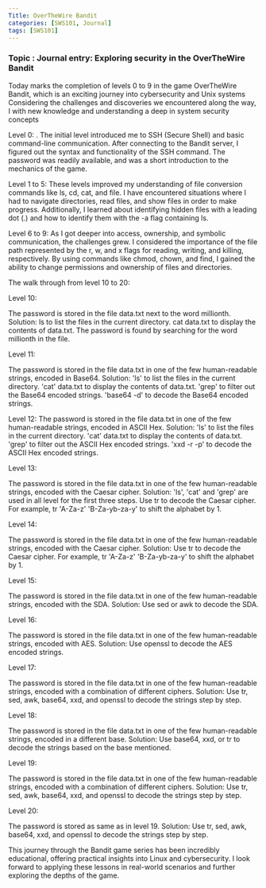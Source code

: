 ```yaml
---
Title: OverTheWire Bandit
categories: [SWS101, Journal]
tags: [SWS101]
---
```


### Topic : Journal entry: Exploring security in the OverTheWire Bandit

Today marks the completion of levels 0 to 9 in the game OverTheWire Bandit, which is an exciting journey into cybersecurity and Unix systems Considering the challenges and discoveries we encountered along the way, I with new knowledge and understanding a deep in system security concepts

Level 0: .
The initial level introduced me to SSH (Secure Shell) and basic command-line communication. After connecting to the Bandit server, I figured out the syntax and functionality of the SSH command. The password was readily available, and was a short introduction to the mechanics of the game.

Level 1 to 5:
These levels improved my understanding of file conversion commands like ls, cd, cat, and file. I have encountered situations where I had to navigate directories, read files, and show files in order to make progress. Additionally, I learned about identifying hidden files with a leading dot (.) and how to identify them with the -a flag containing ls.

Level 6 to 9:
As I got deeper into access, ownership, and symbolic communication, the challenges grew. I considered the importance of the file path represented by the r, w, and x flags for reading, writing, and killing, respectively. By using commands like chmod, chown, and find, I gained the ability to change permissions and ownership of files and directories.

The walk through from level 10 to 20:

Level 10:

The password is stored in the file data.txt next to the word millionth.
Solution:
ls to list the files in the current directory.
cat data.txt to display the contents of data.txt.
The password is found by searching for the word millionth in the file.

Level 11:

The password is stored in the file data.txt in one of the few human-readable strings, encoded in Base64.
Solution:
'ls' to list the files in the current directory.
'cat' data.txt to display the contents of data.txt.
'grep' to filter out the Base64 encoded strings.
'base64 -d' to decode the Base64 encoded strings.


Level 12:
The password is stored in the file data.txt in one of the few human-readable strings, encoded in ASCII Hex.
Solution:
'ls' to list the files in the current directory.
'cat' data.txt to display the contents of data.txt.
'grep' to filter out the ASCII Hex encoded strings.
'xxd -r -p' to decode the ASCII Hex encoded strings.

Level 13:

The password is stored in the file data.txt in one of the few human-readable strings, encoded with the Caesar cipher.
Solution:
'ls', 'cat' and 'grep' are used in all level for the first three steps.
Use tr to decode the Caesar cipher. For example, tr 'A-Za-z' 'B-Za-yb-za-y' to shift the alphabet by 1.

Level 14: 

The password is stored in the file data.txt in one of the few human-readable strings, encoded with the Caesar cipher.
Solution:
Use tr to decode the Caesar cipher. For example, tr 'A-Za-z' 'B-Za-yb-za-y' to shift the alphabet by 1.

Level 15: 

The password is stored in the file data.txt in one of the few human-readable strings, encoded with the SDA.
Solution:
Use sed or awk to decode the SDA.


Level 16:

The password is stored in the file data.txt in one of the few human-readable strings, encoded with AES.
Solution:
Use openssl to decode the AES encoded strings.

Level 17: 

The password is stored in the file data.txt in one of the few human-readable strings, encoded with a combination of different ciphers.
Solution:
Use tr, sed, awk, base64, xxd, and openssl to decode the strings step by step.

Level 18: 

The password is stored in the file data.txt in one of the few human-readable strings, encoded in a different base.
Solution:
Use base64, xxd, or tr to decode the strings based on the base mentioned.

Level 19:

The password is stored in the file data.txt in one of the few human-readable strings, encoded with a combination of different ciphers.
Solution:
Use tr, sed, awk, base64, xxd, and openssl to decode the strings step by step.

Level 20: 

The password is stored as same as in level 19.
Solution:
Use tr, sed, awk, base64, xxd, and openssl to decode the strings step by step.

This journey through the Bandit game series has been incredibly educational, offering practical insights into Linux and cybersecurity. I look forward to applying these lessons in real-world scenarios and further exploring the depths of the game.